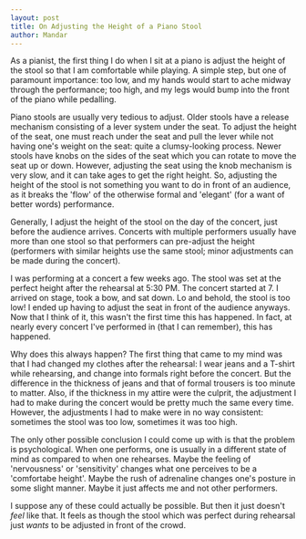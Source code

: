 ```yaml
---
layout: post
title: On Adjusting the Height of a Piano Stool
author: Mandar
---
```


As a pianist, the first thing I do when I sit at a piano is adjust the height
of the stool so that I am comfortable while playing. A simple step, but one of
paramount importance: too low, and my hands would start to ache midway through
the performance; too high, and my legs would bump into the front of the piano
while pedalling.

Piano stools are usually very tedious to adjust. Older stools have a release
mechanism consisting of a lever system under the seat. To adjust the height of
the seat, one must reach under the seat and pull the lever while not having
one's weight on the seat: quite a clumsy-looking process. Newer stools have
knobs on the sides of the seat which you can rotate to move the seat up or down.
However, adjusting the seat using the knob mechanism is very slow, and it can
take ages to get the right height. So, adjusting the height of the stool is not
something you want to do in front of an audience, as it breaks the 'flow' of the
otherwise formal and 'elegant' (for a want of better words) performance.

Generally, I adjust the height of the stool on the day of the concert, just before
the audience arrives. Concerts with multiple performers usually have more than one
stool so that performers can pre-adjust the height (performers with similar
heights use the same stool; minor adjustments can be made during the concert).

I was performing at a concert a few weeks ago. The stool was set at the perfect
height after the rehearsal at 5:30 PM. The concert started at 7. I arrived on
stage, took a bow, and sat down. Lo and behold, the stool is too low! I ended up
having to adjust the seat in front of the audience anyways. Now that I think of
it, this wasn't the first time this has happened. In fact, at nearly every
concert I've performed in (that I can remember), this has happened.

Why does this always happen? The first thing that came to my mind was that I had
changed my clothes after the rehearsal: I wear jeans and a T-shirt while
rehearsing, and change into formals right before the concert. But the difference
in the thickness of jeans and that of formal trousers is too minute to matter.
Also, if the thickness in my attire were the culprit, the adjustment I had to
make during the concert would be pretty much the same every time. However, the
adjustments I had to make were in no way consistent: sometimes the stool was too
low, sometimes it was too high.

The only other possible conclusion I could come up with is that the problem is
psychological. When one performs, one is usually in a different state of mind as
compared to when one rehearses. Maybe the feeling of 'nervousness' or
'sensitivity' changes what one perceives to be a 'comfortabe height'. Maybe the
rush of adrenaline changes one's posture in some slight manner. Maybe it just
affects me and not other performers.

I suppose any of these could actually be possible. But then it just doesn't
_feel_ like that. It feels as though the stool which was perfect during
rehearsal just _wants_ to be adjusted in front of the crowd.
